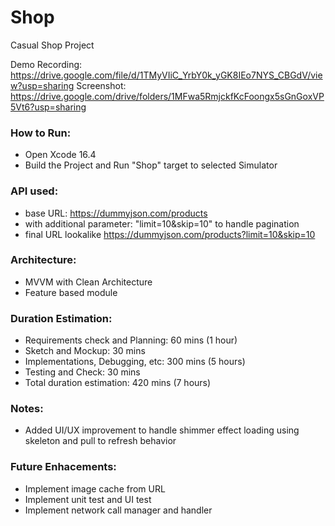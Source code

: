 # Shop
Casual Shop Project

Demo Recording: https://drive.google.com/file/d/1TMyVIiC_YrbY0k_yGK8IEo7NYS_CBGdV/view?usp=sharing
Screenshot: https://drive.google.com/drive/folders/1MFwa5RmjckfKcFoongx5sGnGoxVP5Vt6?usp=sharing

### How to Run:
- Open Xcode 16.4
- Build the Project and Run "Shop" target to selected Simulator

### API used:
- base URL: https://dummyjson.com/products
- with additional parameter: "limit=10&skip=10" to handle pagination
- final URL lookalike https://dummyjson.com/products?limit=10&skip=10

### Architecture:
- MVVM with Clean Architecture
- Feature based module

### Duration Estimation:
- Requirements check and Planning: 60 mins (1 hour)
- Sketch and Mockup: 30 mins
- Implementations, Debugging, etc: 300 mins (5 hours)
- Testing and Check: 30 mins
- Total duration estimation: 420 mins (7 hours)

### Notes:
- Added UI/UX improvement to handle shimmer effect loading using skeleton and pull to refresh behavior

### Future Enhacements:
- Implement image cache from URL
- Implement unit test and UI test
- Implement network call manager and handler
